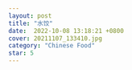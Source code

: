 ```yaml
---
layout: post
title: "水饺" 
date:  2022-10-08 13:18:21 +0800
cover: 20211107_133410.jpg
category: "Chinese Food"
star: 5
---
```


